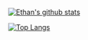 <!-- ### Hi there 👋 -->

<!--
**budde25/budde25** is a ✨ _special_ ✨ repository because its `README.md` (this file) appears on your GitHub profile.

Here are some ideas to get you started:

- 🔭 I’m currently working on ...
- 🌱 I’m currently learning ...
- 👯 I’m looking to collaborate on ...
- 🤔 I’m looking for help with ...
- 💬 Ask me about ...
- 📫 How to reach me: ...
- 😄 Pronouns: ...
- ⚡ Fun fact: ...
-->

[![Ethan's github stats](https://github-readme-stats.vercel.app/api?username=budde25&count_private=true&show_icons=true&include_all_commits=true)](https://github.com/budde25)

[![Top Langs](https://github-readme-stats.vercel.app/api/top-langs/?username=budde25&layout=compact&exclude_repo=nsa-codebreaker,dotfiles&langs_count=5)](https://github.com/budde25)
